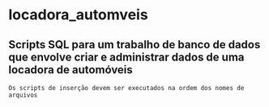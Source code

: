 # locadora_automveis

## Scripts SQL para um trabalho de banco de dados que envolve criar e administrar dados de uma locadora de automóveis
```
Os scripts de inserção devem ser executados na ordem dos nomes de arquivos
```